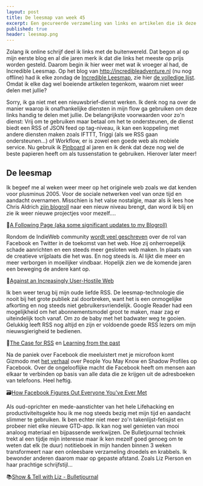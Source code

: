 ```yaml
---
layout: post
title: De leesmap van week 45
excerpt: Een gecureerde verzameling van links en artikelen die ik deze week las
published: true
header: leesmap.png
---
```


Zolang ik online schrijf deel ik links met de buitenwereld. Dat begon al op mijn eerste blog en al die jaren merk ik dat die links het meeste op prijs worden gesteld. Daarom begin ik hier weer met wat ik vroeger al had, de Incredible Leesmap. Op het blog van http://incredibleadventure.nl (nu nog offline) had ik elke zondag de [Incredible Leesmap][1], zie hier [de volledige lijst][2]. Omdat ik elke dag wel boeiende artikelen tegenkom, waarom niet weer delen met jullie? 

Sorry, ik ga niet met een nieuwsbrief-dienst werken. Ik denk nog na over de manier waarop ik onafhankelijke diensten in mijn flow ga gebruiken om deze links handig te delen met jullie. De belangrijkste voorwaarden voor zo'n dienst: Vrij om te gebruiken maar betaal om het te ondersteunen, de dienst biedt een RSS of JSON feed op tag-niveau, ik kan een koppeling met andere diensten maken zoals IFTTT, Triggi (als we RSS gaan ondersteunen...) of Workflow, er is zowel een goede web als mobiele service. 
Nu gebruik ik [Pinboard][3] al jaren en ik denk dat deze nog wel de beste papieren heeft om als tussenstation te gebruiken.  Hierover later meer!

## De leesmap

Ik begeef me al weken weer meer op het originele web zoals we dat kenden voor plusminus 2005. Voor de sociale netwerken veel van onze tijd en aandacht overnamen. Misschien is het valse nostalgie, maar als ik lees hoe Chris Aldrich [zijn blogroll][4] naar een nieuw niveau brengt, dan word ik blij en zie ik weer nieuwe projectjes voor mezelf....

📖[A Following Page (aka some significant updates to my Blogroll)][5]

Rondom de IndieWeb community [wordt veel geschreven][6] over de rol van Facebook en Twitter in de toekomst van het web. Hoe zij onherroepelijk schade aanrichten en een steeds meer gesloten web maken. In plaats van de creatieve vrijplaats die het was. En nog steeds is. Al lijkt die meer en meer verborgen in moeilijker vindbaar. Hopelijk zien we de komende jaren een beweging de andere kant op. 

🔦[Against an Increasingly User-Hostile Web][7]

Ik ben weer terug bij mijn oude liefde RSS. De leesmap-technologie die nooit bij het grote publiek zal doorbreken, want het is een onmogelijke afkorting en nog steeds niet gebruikersvriendelijk. Google Reader had een mogelijkheid om het abonnementsmodel groot te maken, maar zag er uiteindelijk toch vanaf. Om zo de baby met het badwater weg te gooien. Gelukkig leeft RSS nog altijd en zijn er voldoende goede RSS lezers om mijn nieuwsgierigheid te bedienen.

📰[The Case for RSS][8] en [Learning from the past][9]

Na de paniek over Facebook die meeluistert met je microfoon komt Gizmodo met  [het verhaal][10] over People You May Know en Shadow Profiles op Facebook. Over de ongelooflijke macht die Facebook heeft om mensen aan elkaar te verbinden op basis van alle data die ze krijgen uit de adresboeken van telefoons. Heel heftig. 

🗃[How Facebook Figures Out Everyone You've Ever Met][11]


Als oud-oprichter en mede-aanstichter van het hele Lifehacking en productiviteitsgekte hou ik me nog steeds bezig met mijn tijd en aandacht slimmer te gebruiken. Ik ben echter niet meer zo'n takenlijst-fetisjist en probeer niet elke nieuwe GTD-app. Ik kan nog wel genieten van mooi analoog materiaal en bijpassende werkwijzen. De Bulletjournal techniek trekt al een tijdje mijn interesse maar ik ken mezelf goed genoeg om te weten dat elk (te duur) notitieboek in mijn handen binnen 3 weken transformeert naar een onleesbare verzameling droedels en krabbels. Ik bewonder anderen daarom maar op gepaste afstand. Zoals Liz Pierson en haar prachtige schrijfstijl...

📚[Show & Tell with Liz - Bulletjournal][12]



[1]:	https://web.archive.org/web/20140614065029/http://incredibleadventure.nl:80/2013/12/de-incredible-leesmap-52
[2]:	https://web.archive.org/web/20140815183724/http://incredibleadventure.nl/tag/leesvoer/
[3]:	https://pinboard.in/u:frankmeeuwsen
[4]:	http://boffosocko.com/2017/11/10/a-following-page/
[5]:	http://boffosocko.com/2017/11/10/a-following-page/
[6]:	https://www.neustadt.fr/essays/against-a-user-hostile-web/
[7]:	https://www.neustadt.fr/essays/against-a-user-hostile-web/
[8]:	https://www.macsparky.com/blog/2017/11/the-case-for-rss
[9]:	https://colinwalker.blog/2017/11/12/learning-from-the-past/
[10]:	https://gizmodo.com/how-facebook-figures-out-everyone-youve-ever-met-1819822691
[11]:	https://gizmodo.com/how-facebook-figures-out-everyone-youve-ever-met-1819822691
[12]:	http://bulletjournal.com/show-tell-liz/